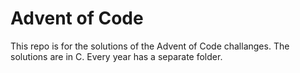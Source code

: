# Advent of Code

This repo is for the solutions of the Advent of Code challanges.
The solutions are in C. 
Every year has a separate folder.
